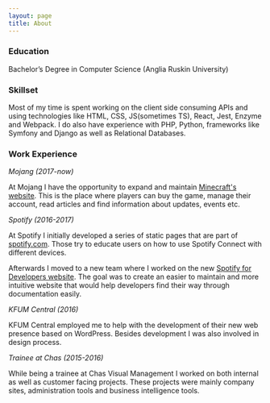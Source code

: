 ```yaml
---
layout: page
title: About
---
```


### Education
Bachelor’s Degree in Computer Science (Anglia Ruskin University)

### Skillset

Most of my time is spent working on the client side consuming APIs and using technologies like HTML, CSS, JS(sometimes TS), React, Jest, Enzyme and Webpack. I do also have experience with PHP, Python, frameworks like Symfony and Django as well as Relational Databases.

### Work Experience

*Mojang (2017-now)*

At Mojang I have the opportunity to expand and maintain [Minecraft's website](https://minecraft.net). This is the place where players can buy the game, manage their account, read articles and find information about updates, events etc.


*Spotify (2016-2017)*

At Spotify I initially developed a series of static pages that are part of [spotify.com](https://spotify.com). Those try to educate users on how to use Spotify Connect with different devices.

Afterwards I moved to a new team where I worked on the new [Spotify for Developers website](https://developer.spotify.com/). The goal was to create an easier to maintain and more intuitive website that would help developers find their way through documentation easily.


*KFUM Central (2016)* 

KFUM Central employed me to help with the development of their new web presence based on WordPress. Besides development I was also involved in design process.


*Trainee at Chas (2015-2016)*

While being a trainee at Chas Visual Management I worked on both internal as well as customer facing projects. These projects were mainly company sites, administration tools and business intelligence tools. 
